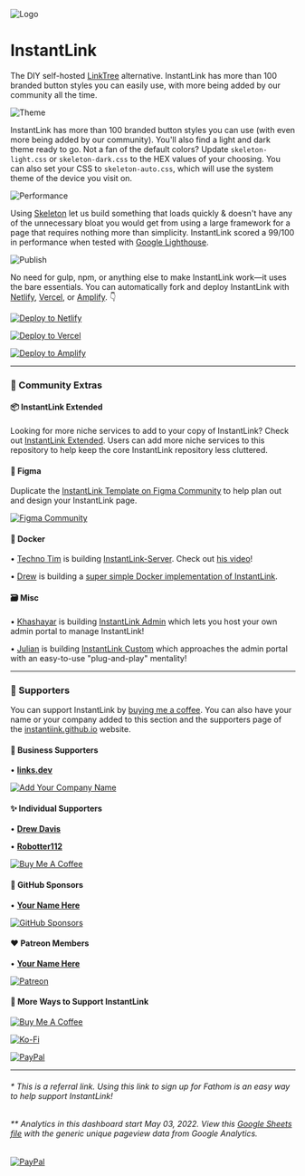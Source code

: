 ![Logo](https://cdn.cottle.cloud/littlelink/littlelink.gif)

# InstantLink
The DIY self-hosted <a href="https://linktr.ee/" target="_blank" rel="noopener">LinkTree</a> alternative. InstantLink has more than 100 branded button styles you can easily use, with more being added by our community all the time.

![Theme](https://cdn.cottle.cloud/littlelink/themesupport.gif)

InstantLink has more than 100 branded button styles you can use (with even more being added by our community). You'll also find a light and dark theme ready to go. Not a fan of the default colors? Update `skeleton-light.css` or `skeleton-dark.css` to the HEX values of your choosing. You can also set your CSS to `skeleton-auto.css`, which will use the system theme of the device you visit on.

![Performance](https://cdn.cottle.cloud/littlelink/Lighthouse.svg)

Using [Skeleton](http://getskeleton.com/) let us build something that loads quickly & doesn't have any of the unnecessary bloat you would get from using a large framework for a page that requires nothing more than simplicity. InstantLink scored a 99/100 in performance when tested with [Google Lighthouse](https://developers.google.com/web/tools/lighthouse).

![Publish](https://cdn.cottle.cloud/littlelink/Publish.svg)

No need for gulp, npm, or anything else to make InstantLink work—it uses the bare essentials. You can automatically fork and deploy InstantLink with [Netlify](https://www.netlify.com/), [Vercel](https://vercel.com/), or [Amplify](https://aws.amazon.com/amplify). 👇️

[![Deploy to Netlify](https://cdn.cottle.cloud/littlelink/button-deploy-netlify.svg)](https://app.netlify.com/start/deploy?repository=https://github.com/InstantLink/instantlink.github.io)

[![Deploy to Vercel](https://cdn.cottle.cloud/littlelink/button-deploy-vercel.svg)](https://vercel.com/new/clone?repository-url=https%3A%2F%2Fgithub.com%2Fsethcottle%2Flittlelink&project-name=littlelink&repository-name=littlelink)

[![Deploy to Amplify](https://cdn.cottle.cloud/littlelink/button-deploy-amplify.svg)](https://console.aws.amazon.com/amplify/home#/deploy?repo=https://github.com/InstantLink/instantlink.github.io)

---

### 🤝 Community Extras

#### 📦 InstantLink Extended
Looking for more niche services to add to your copy of InstantLink? Check out [InstantLink Extended](https://github.com/InstantLink/instantlink.github.io-extended). Users can add more niche services to this repository to help keep the core InstantLink repository less cluttered.

#### 🎨 Figma
Duplicate the [InstantLink Template on Figma Community](https://www.figma.com/community/file/846568099968305613) to help plan out and design your InstantLink page.

[![Figma Community](https://cdn.cottle.cloud/littlelink/button-figma-community.svg)](https://www.figma.com/community/file/846568099968305613)

#### 🐋 Docker
• [Techno Tim](https://github.com/timothystewart6) is building [InstantLink-Server](https://github.com/techno-tim/littlelink-server). Check out [his video](https://youtu.be/42SqfI_AjXU)!

• [Drew](https://github.com/davisdre) is building a [super simple Docker implementation of InstantLink](https://github.com/davisdre/littlelink).

#### 🗃️ Misc
• [Khashayar](https://github.com/khashayarzavosh) is building [InstantLink Admin](https://github.com/khashayarzavosh/admin-littlelink) which lets you host your own admin portal to manage InstantLink!

• [Julian](https://github.com/JulianPrieber) is building [InstantLink Custom](https://github.com/JulianPrieber/littlelink-custom) which approaches the admin portal with an easy-to-use "plug-and-play" mentality!

---

### 💖 Supporters
You can support InstantLink by [buying me a coffee](https://www.buymeacoffee.com/seth). You can also have your name or your company added to this section and the supporters page of the [instantiink.github.io](https://instantiink.github.io) website.

#### 🏢 Business Supporters
• **[links.dev](https://github.com/fatih-yavuz/links.dev)**

[![Add Your Company Name](https://cdn.cottle.cloud/littlelink/button-buy-me-a-coffee-company.svg)](https://www.buymeacoffee.com/seth/e/50574)

#### ✨ Individual Supporters
• **[Drew Davis](https://connect.davisdre.me)**

• **[Robotter112](https://robotter112.de/)**

[![Buy Me A Coffee](https://cdn.cottle.cloud/littlelink/button-buy-me-a-coffee-individual.svg)](https://www.buymeacoffee.com/seth/e/50573)

#### 🐙 GitHub Sponsors
• **[Your Name Here](https://github.com/sponsors/sethcottle)**

[![GitHub Sponsors](https://cdn.cottle.cloud/littlelink/button-github-sponsors.svg)](https://github.com/sponsors/sethcottle)

#### ❤️ Patreon Members
• **[Your Name Here](https://www.patreon.com/sethcottle)**

[![Patreon](https://cdn.cottle.cloud/littlelink/button-patreon.svg)](https://www.patreon.com/sethcottle)


#### 🥰 More Ways to Support InstantLink
[![Buy Me A Coffee](https://cdn.cottle.cloud/littlelink/button-buy-me-a-coffee.svg)](https://www.buymeacoffee.com/seth/)

[![Ko-Fi](https://cdn.cottle.cloud/littlelink/button-ko-fi.svg)](https://ko-fi.com/sethcottle)

[![PayPal](https://cdn.cottle.cloud/littlelink/button-paypal.svg)](https://paypal.me/sethcottle/)

---
###### * This is a referral link. Using this link to sign up for Fathom is an easy way to help support InstantLink!

###### ** Analytics in this dashboard start May 03, 2022. View this [Google Sheets file](https://docs.google.com/spreadsheets/d/1GL4SroAdH-OZphBVR5z-BoSukHIEVJfao25q_e9-Ii8/edit?usp=sharing) with the generic unique pageview data from Google Analytics.

[![PayPal](https://cdn.cottle.cloud/littlelink/button-fathom-analytics.svg)](https://usefathom.com/ref/EQVZMV)
